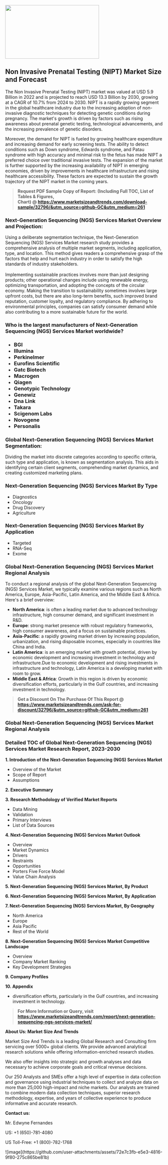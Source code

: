 <p><img class="alignnone size-medium wp-image-20088" src="https://ffe5etoiles.com/wp-content/uploads/2024/12/MST1-300x171.png" alt="" width="300" height="171" /></p><h2>Non Invasive Prenatal Testing (NIPT) Market Size and Forecast</h2><p>The Non Invasive Prenatal Testing (NIPT) market was valued at USD 5.9 Billion in 2022 and is projected to reach USD 13.3 Billion by 2030, growing at a CAGR of 10.7% from 2024 to 2030. NIPT is a rapidly growing segment in the global healthcare industry due to the increasing adoption of non-invasive diagnostic techniques for detecting genetic conditions during pregnancy. The market's growth is driven by factors such as rising awareness about prenatal genetic testing, technological advancements, and the increasing prevalence of genetic disorders.</p><p>Moreover, the demand for NIPT is fueled by growing healthcare expenditure and increasing demand for early screening tests. The ability to detect conditions such as Down syndrome, Edwards syndrome, and Patau syndrome with high accuracy and minimal risk to the fetus has made NIPT a preferred choice over traditional invasive tests. The expansion of the market is further supported by the increasing availability of NIPT in emerging economies, driven by improvements in healthcare infrastructure and rising healthcare accessibility. These factors are expected to sustain the growth trajectory of the NIPT market in the coming years.</p></p><blockquote id="" class=""><strong>Request PDF Sample Copy of Report: (Including Full TOC, List of Tables &amp; Figures, Chart)&nbsp;@&nbsp;<strong><a href="https://www.marketsizeandtrends.com/download-sample/32796/&utm_source=github-GC&utm_medium=261" target="_blank">https://www.marketsizeandtrends.com/download-sample/32796/&utm_source=github-GC&utm_medium=261</a></strong></strong></blockquote><h3 id="" class="">Next-Generation Sequencing (NGS) Services Market&nbsp;Overview and Projection:</h3><p id="" class="">Using a deliberate segmentation technique, the Next-Generation Sequencing (NGS) Services Market research study provides a comprehensive analysis of multiple market segments, including application, type, and location. This method gives readers a comprehensive grasp of the factors that help and hurt each industry in order to satisfy the high standards of industry stakeholders. <br /> <br />Implementing sustainable practices involves more than just designing products; other operational changes include using renewable energy, optimizing transportation, and adopting the concepts of the circular economy. Making the transition to sustainability sometimes involves large upfront costs, but there are also long-term benefits, such improved brand reputation, customer loyalty, and regulatory compliance. By adhering to environmental principles, companies can satisfy consumer demand while also contributing to a more sustainable future for the world.</p><h3 id="" class="">Who is the largest manufacturers of&nbsp;Next-Generation Sequencing (NGS) Services Market worldwide?</h3><h3 class=""><p><ul><li>BGI </li><li> Illumina </li><li> Perkinelmer </li><li> Eurofins Scientific </li><li> Gatc Biotech </li><li> Macrogen </li><li> Qiagen </li><li> Genotypic Technology </li><li> Genewiz </li><li> Dna Link </li><li> Takara </li><li> Scigenom Labs </li><li> Novogene </li><li> Personalis</li></ul></p></h3><h3 id="" class="">Global&nbsp;Next-Generation Sequencing (NGS) Services Market Segmentation:</h3><p id="" class="">Dividing the market into discrete categories according to specific criteria, such type and application, is known as segmentation analysis. This aids in identifying certain client segments, comprehending market dynamics, and creating customized marketing plans.</p><h3 id="" class="">Next-Generation Sequencing (NGS) Services Market&nbsp;By Type</h3><p><p><ul><li>Diagnostics </li><li> Oncology </li><li> Drug Discovery </li><li> Agriculture</p></li></ul></p></p><h3 id="" class="">Next-Generation Sequencing (NGS) Services Market&nbsp;By Application</h3><p class=""><p><ul><li>Targeted </li><li> RNA-Seq </li><li> Exome</li></ul></p></p><h3 id="" class="">Global Next-Generation Sequencing (NGS) Services Market Regional Analysis</h3><p id="" class="">To conduct a regional analysis of the global Next-Generation Sequencing (NGS) Services Market, we typically examine various regions such as North America, Europe, Asia-Pacific, Latin America, and the Middle East &amp; Africa. Here's a brief overview:</p><ul><li><strong>North America</strong>: is often a leading market due to advanced technology infrastructure, high consumer demand, and significant investment in R&amp;D.</li><li><strong>Europe</strong>: strong market presence with robust regulatory frameworks, high consumer awareness, and a focus on sustainable practices.</li><li><strong>Asia-Pacific</strong>: a rapidly growing market driven by increasing population, urbanization, and rising disposable incomes, especially in countries like China and India.</li><li><strong>Latin America</strong>: is an emerging market with growth potential, driven by economic development and increasing investment in technology and infrastructure.Due to economic development and rising investments in infrastructure and technology, Latin America is a developing market with room to grow.</li><li><strong>Middle East &amp; Africa</strong>: Growth in this region is driven by economic diversification efforts, particularly in the Gulf countries, and increasing investment in technology.</li></ul><blockquote id="" class=""><strong>Get a Discount On The Purchase Of This Report @ <strong><a href="https://www.marketsizeandtrends.com/ask-for-discount/32796/&utm_source=github-GC&utm_medium=261" target="_blank">https://www.marketsizeandtrends.com/ask-for-discount/32796/&utm_source=github-GC&utm_medium=261</a></strong></strong></blockquote><h3 id="" class="">Global Next-Generation Sequencing (NGS) Services Market Regional Analysis</h3><h3 id="" class="">Detailed TOC of Global Next-Generation Sequencing (NGS) Services Market Research Report, 2023-2030</h3><p id="" class=""><strong>1. Introduction of the Next-Generation Sequencing (NGS) Services Market</strong></p><ul><li>Overview of the Market</li><li>Scope of Report</li><li>Assumptions</li></ul><p id="" class=""><strong>2. Executive Summary</strong></p><p id="" class=""><strong>3. Research Methodology of Verified Market Reports</strong></p><ul><li>Data Mining</li><li>Validation</li><li>Primary Interviews</li><li>List of Data Sources</li></ul><p id="" class=""><strong>4. Next-Generation Sequencing (NGS) Services Market Outlook</strong></p><ul><li>Overview</li><li>Market Dynamics</li><li>Drivers</li><li>Restraints</li><li>Opportunities</li><li>Porters Five Force Model</li><li>Value Chain Analysis</li></ul><p id="" class=""><strong>5. Next-Generation Sequencing (NGS) Services Market, By Product</strong></p><p id="" class=""><strong>6. Next-Generation Sequencing (NGS) Services Market, By Application</strong></p><p id="" class=""><strong>7. Next-Generation Sequencing (NGS) Services Market, By Geography</strong></p><ul><li>North America</li><li>Europe</li><li>Asia Pacific</li><li>Rest of the World</li></ul><p id="" class=""><strong>8. Next-Generation Sequencing (NGS) Services Market Competitive Landscape</strong></p><ul><li>Overview</li><li>Company Market Ranking</li><li>Key Development Strategies</li></ul><p id="" class=""><strong>9. Company Profiles</strong></p><p id="" class=""><strong>10. Appendix</strong></p><ul><li>diversification efforts, particularly in the Gulf countries, and increasing investment in technology.</li></ul><blockquote id="" class=""><strong>For More Information or Query, visit <strong><strong><a href="https://www.marketsizeandtrends.com/report/next-generation-sequencing-ngs-services-market/" target="_blank">https://www.marketsizeandtrends.com/report/next-generation-sequencing-ngs-services-market/</a></strong></strong></strong></blockquote><p id="" class=""><strong>About Us: Market Size And Trends</strong></p><p id="" class="">Market Size And Trends is a leading Global Research and Consulting firm servicing over 5000+ global clients. We provide advanced analytical research solutions while offering information-enriched research studies.</p><p id="" class="">We also offer insights into strategic and growth analyses and data necessary to achieve corporate goals and critical revenue decisions.</p><p id="" class="">Our 250 Analysts and SMEs offer a high level of expertise in data collection and governance using industrial techniques to collect and analyze data on more than 25,000 high-impact and niche markets. Our analysts are trained to combine modern data collection techniques, superior research methodology, expertise, and years of collective experience to produce informative and accurate research.</p><p id="" class=""><strong>Contact us:</strong></p><p id="" class="">Mr. Edwyne Fernandes</p><p id="" class="">US: +1 (650)-781-4080</p><p id="" class="">US Toll-Free: +1 (800)-782-1768</p>
![image](https://github.com/user-attachments/assets/72e7c3fb-e5e3-4816-9f80-275c865be81b)
